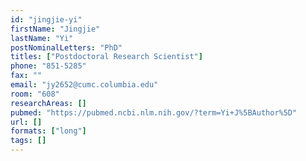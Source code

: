 ```yaml
---
id: "jingjie-yi"
firstName: "Jingjie"
lastName: "Yi"
postNominalLetters: "PhD"
titles: ["Postdoctoral Research Scientist"]
phone: "851-5285"
fax: ""
email: "jy2652@cumc.columbia.edu"
room: "608"
researchAreas: []
pubmed: "https://pubmed.ncbi.nlm.nih.gov/?term=Yi+J%5BAuthor%5D"
url: []
formats: ["long"]
tags: []
---
```

